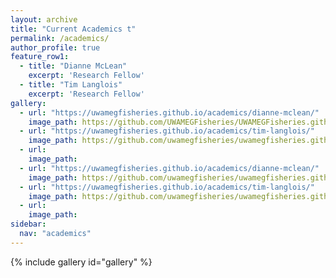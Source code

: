```yaml
---
layout: archive
title: "Current Academics t"
permalink: /academics/
author_profile: true
feature_row1:
  - title: "Dianne McLean"
    excerpt: 'Research Fellow'
  - title: "Tim Langlois"
    excerpt: 'Research Fellow'
gallery:
  - url: "https://uwamegfisheries.github.io/academics/dianne-mclean/"
    image_path: https://github.com/UWAMEGFisheries/UWAMEGFisheries.github.io/blob/master/images/Di_WS.jpg?raw=true
  - url: "https://uwamegfisheries.github.io/academics/tim-langlois/"
    image_path: https://github.com/uwamegfisheries/uwamegfisheries.github.io/blob/master/images/tim.new.png?raw=true
  - url: 
    image_path: 
  - url: "https://uwamegfisheries.github.io/academics/dianne-mclean/"
    image_path: https://github.com/uwamegfisheries/uwamegfisheries.github.io/blob/master/names/N_Di.png?raw=true
  - url: "https://uwamegfisheries.github.io/academics/tim-langlois/"
    image_path: https://github.com/uwamegfisheries/uwamegfisheries.github.io/blob/master/names/N_Tim.png?raw=true
  - url: 
    image_path: 
sidebar:
  nav: "academics"
---
```


{% include gallery id="gallery" %}

